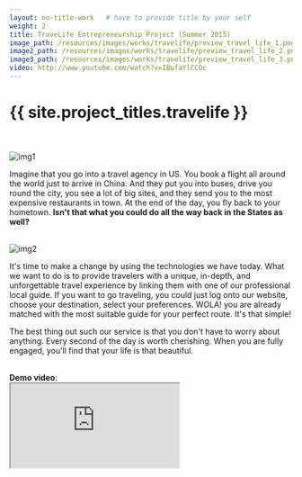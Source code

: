 ```yaml
---
layout: no-title-work   # have to provide title by your self
weight: 2
title: TraveLife Entrepreneurship Project (Summer 2015)
image_path: /resources/images/works/travelife/preview_travel_life_1.png
image2_path: /resources/images/works/travelife/preview_travel_life_2.png
image3_path: /resources/images/works/travelife/preview_travel_life_3.png
video: http://www.youtube.com/watch?v=IBufaYlCCOc
---
```



<h1 class="page-title" id="top">{{ site.project_titles.travelife }}</h1>

<div class="works">
<div class="blog-post spacing">





<br><br>
<img class="single-img" src="{{ page.image_path }}" alt="img1"><br>

Imagine that you go into a travel agency in US. You book a flight all around the world just to arrive in China. And they put you into buses, drive you round the city, you see a lot of big sites, and they send you to the most expensive restaurants in town. At the end of the day, you fly back to your hometown.
<strong>Isn't that what you could do all the way back in the States as well?</strong><br>

<br><img class="single-img" src="{{ page.image2_path }}" alt="img2"><br>

It's time to make a change by using the technologies we have today. What we want to do is to provide travelers with a unique, in-depth, and unforgettable travel experience by linking them with one of our professional local guide. If you want to go traveling, you could just log onto our website, choose your destination, select your preferences. WOLA! you are already matched with the most suitable guide for your perfect route. It's that simple!

The best thing out such our service is that you don't have to worry about anything. Every second of the day is worth cherishing. When you are fully engaged, you'll find that your life is that beautiful.

<br />
<strong>Demo video</strong>:
<div class="embed-responsive embed-responsive-16by9">
  <iframe class="embed-responsive-item" src="https://www.youtube.com/embed/IBufaYlCCOc" allowfullscreen ></iframe>
</div>








</div>
</div>
